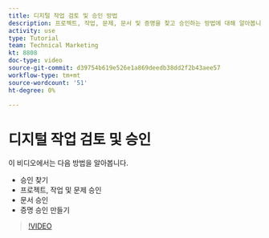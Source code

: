 ```yaml
---
title: 디지털 작업 검토 및 승인 방법
description: 프로젝트, 작업, 문제, 문서 및 증명을 찾고 승인하는 방법에 대해 알아봅니다.
activity: use
type: Tutorial
team: Technical Marketing
kt: 8808
doc-type: video
source-git-commit: d39754b619e526e1a869deedb38dd2f2b43aee57
workflow-type: tm+mt
source-wordcount: '51'
ht-degree: 0%

---
```


# 디지털 작업 검토 및 승인

이 비디오에서는 다음 방법을 알아봅니다.

* 승인 찾기
* 프로젝트, 작업 및 문제 승인
* 문서 승인
* 증명 승인 만들기

>[!VIDEO](https://video.tv.adobe.com/v/335108/?quality=12)

<!---
learn more URLS
Approving work
Home area for Reviewers
Guides
Home overview for Reviewers
Issue page overview
--->